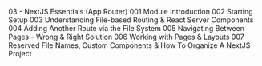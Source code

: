 03 - NextJS Essentials (App Router)
001 Module Introduction
002 Starting Setup
003 Understanding File-based Routing & React Server Components
004 Adding Another Route via the File System
005 Navigating Between Pages - Wrong & Right Solution
006 Working with Pages & Layouts
007 Reserved File Names, Custom Components & How To Organize A NextJS Project